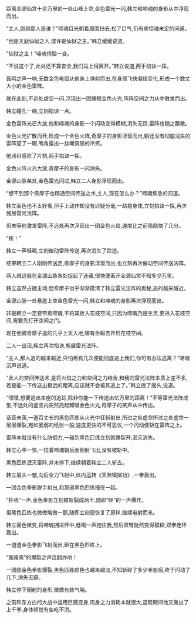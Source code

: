 
距离金源仙宫十余万里的一处山峰上空,金色雷光一闪,韩立和啼魂的身影从中浮现而出。

“主人,刚刚那人是谁？”啼魂目光朝着周围扫去,松了口气,仍有些惊魂未定的问道。

“他是天庭仙狱之人,或许是仙狱之主。”韩立缓缓说道。

“仙狱之主！”啼魂俏脸一变。

“不说这个了,此处还不算安全,我们马上得离开。”韩立说道,两手掐诀一挥。

轰鸣之声一响,无数金色电弧从他身上弹射而出,在身周飞快凝结变化,形成一个数丈大小的金色雷阵。

就在此刻,不远处虚空一闪,浮现出一团耀眼金色火光,阵阵空间之力从中散发而出。

韩立瞳孔一缩,立刻掐诀一点。

金色雷阵光芒大放,他和啼魂的身影一个闪动变得模糊,消失无踪,雷阵也随之飘散。

金色火光扩散而开,形成一个金色火阵,奇摩子的身影浮现而出,朝还没有彻底消失的雷阵望了一眼,嘴角露出一丝嘲讽般的冷笑。

他闭目感应了片刻,两手掐诀一挥。

金色火阵火光大放,奇摩子的身影一闪消失。

金源山脉某处,金色雷光闪过,韩立二人身影浮现而出。

“想不到那个奇摩子也精通空间传送之术,主人,现在怎么办？”啼魂焦急的问道。

韩立面色也不太好看,但手上动作却没有迟疑分毫,一站稳身体,立刻掐诀一挥,再次施展雷光法阵。

但未等他激发雷阵,不远处再次浮现出一团金色火焰,速度比之前隐隐快了几分。

“疾！”

韩立一声轻喝,立刻催动雷阵传送,再次消失了踪迹。

结果韩立二人刚刚传送走,奇摩子的身影浮现而出,也立刻再次催动空间传送法阵。

两人就这般在金源山脉各处捉起了迷藏,很快便离开金源仙宫不知多少万里。

韩立虽然占据主动,但奇摩子似乎渐渐摸清了韩立雷光法阵的奥秘,追的越来越近。

金源山脉一处悬崖上空金色雷光一闪,韩立和啼魂的身影再次浮现而出。

非是韩立一定要带着啼魂,不将其放入花枝空间,只因为啼魂乃是生灵,要进入花枝空间,需要先打开空间之门。

现在他被奇摩子追的几乎上天入地,哪有余暇去开启花枝空间。

二人一出现,韩立再次掐诀,施展雷光法阵。

“主人,那人追的越来越近,只怕再有几次便能彻底追上我们,你可有办法逃离？”啼魂沉声说道。

“此人的空间传送术,是将火焰之力和空间之力结合,和我的雷光法阵本质上差不多,若是能一下传送出极远的距离,应该就不会被其追上了。”韩立摇了摇头,说道。

“嘿嘿,想要逃出本座的追踪,除非你能一下传送出亿万里的距离！”不等雷光法阵成型,不远处的虚空内突然亮起耀眼金色火光,奇摩子的笑声从中传出。

话音未落,一道百丈长的黑色匹练从火光中狂斩射出,所过之处虚空所过之处虚空一层层爆裂,宛如脆弱的纸张一般,速度更快的不可思议,一个闪动便斩在雷阵之上。

雷阵本就没有什么防御力,一碰到黑色匹练立刻就爆裂开,泯灭消失。

韩立心中一惊,一拉着啼魂朝后面倒射飞出,没有被斩中。

黑色匹练泯灭雷阵,并未停下,继续朝着韩立二人斩去。

韩立眉头一皱,向后全力飞射中,体内运转《天煞镇狱功》,一拳轰出。

一团金色拳影脱手射出,和那道黑色匹练撞在一起。

“扑哧”一声,金色拳影立刻被斩裂成两半,随即“砰”的一声爆炸。

但黑色匹练也微微略微一颤,随即立刻便恢复了原样,继续电射而来。

韩立面色微变,将啼魂拥进怀中,低喝一声抱住我,然后双臂陡然变得模糊,双拳连环轰出。

一道道金色拳影飞射而出,砸在黑色匹练上。

“轰隆隆”的爆裂之声连翻炸响！

一团团金色拳影爆裂,黑色匹练颜色也越来越淡,不知斩碎了多少拳影后,终于闪动了几下,消失无踪。

韩立停下倒射的身形,微微有些气喘。

之前和东方白的大战中运用巨魔变身,肉身之力消耗本就很大,这眨眼间他又轰出了上千拳,身体顿觉有些吃不消。